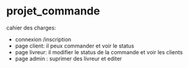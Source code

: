 # projet_commande

cahier des charges:
- connexion /inscription
- page client: il peux commander et voir le status
- page livreur: il modifier le status de la commande et voir les clients
- page admin : suprimer des livreur et editer